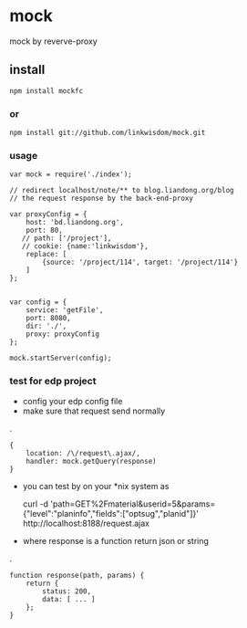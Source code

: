 mock
====

mock by reverve-proxy

## install
    
    npm install mockfc

### or
    
    npm install git://github.com/linkwisdom/mock.git



### usage

    var mock = require('./index');

    // redirect localhost/note/** to blog.liandong.org/blog
    // the request response by the back-end-proxy

    var proxyConfig = {
        host: 'bd.liandong.org',
        port: 80,
       // path: ['/project'],
       // cookie: {name:'linkwisdom'},
        replace: [
            {source: '/project/114', target: '/project/114'}
        ]
    };


    var config = {
        service: 'getFile',
        port: 8080,
        dir: './',
        proxy: proxyConfig
    };

    mock.startServer(config);

### test for edp project
- config your edp config file
- make sure that request send normally

.


    {
        location: /\/request\.ajax/,
        handler: mock.getQuery(response)
    }


- you can test by on your *nix system as

    curl -d 'path=GET%2Fmaterial&userid=5&params={"level":"planinfo","fields":["optsug","planid"]}' http://localhost:8188/request.ajax


- where response is a function return json or string

.


    function response(path, params) {
        return {
            status: 200,
            data: [ ... ]
        };
    }



